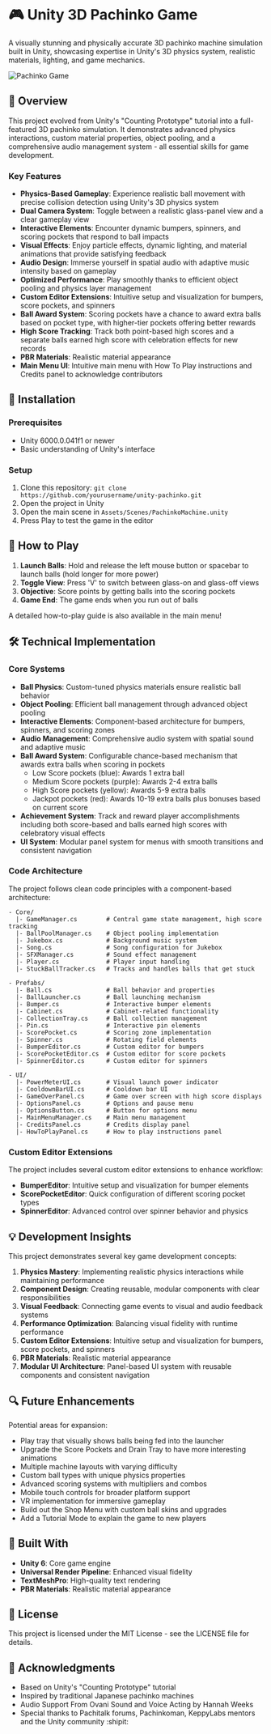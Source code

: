 # 🎮 Unity 3D Pachinko Game

A visually stunning and physically accurate 3D pachinko machine simulation built in Unity, showcasing expertise in Unity's 3D physics system, realistic materials, lighting, and game mechanics.

![Pachinko Game](https://via.placeholder.com/800x400?text=Pachinko+Game+Screenshot)

## 📖 Overview

This project evolved from Unity's "Counting Prototype" tutorial into a full-featured 3D pachinko simulation. It demonstrates advanced physics interactions, custom material properties, object pooling, and a comprehensive audio management system - all essential skills for game development.

### Key Features

- **Physics-Based Gameplay**: Experience realistic ball movement with precise collision detection using Unity's 3D physics system
- **Dual Camera System**: Toggle between a realistic glass-panel view and a clear gameplay view
- **Interactive Elements**: Encounter dynamic bumpers, spinners, and scoring pockets that respond to ball impacts
- **Visual Effects**: Enjoy particle effects, dynamic lighting, and material animations that provide satisfying feedback
- **Audio Design**: Immerse yourself in spatial audio with adaptive music intensity based on gameplay
- **Optimized Performance**: Play smoothly thanks to efficient object pooling and physics layer management
- **Custom Editor Extensions**: Intuitive setup and visualization for bumpers, score pockets, and spinners
- **Ball Award System**: Scoring pockets have a chance to award extra balls based on pocket type, with higher-tier pockets offering better rewards
- **High Score Tracking**: Track both point-based high scores and a separate balls earned high score with celebration effects for new records
- **PBR Materials**: Realistic material appearance
- **Main Menu UI**: Intuitive main menu with How To Play instructions and Credits panel to acknowledge contributors

## 🚀 Installation

### Prerequisites

- Unity 6000.0.041f1 or newer
- Basic understanding of Unity's interface

### Setup

1. Clone this repository: `git clone https://github.com/yourusername/unity-pachinko.git`
2. Open the project in Unity
3. Open the main scene in `Assets/Scenes/PachinkoMachine.unity`
4. Press Play to test the game in the editor

## 🎯 How to Play

1. **Launch Balls**: Hold and release the left mouse button or spacebar to launch balls (hold longer for more power)
2. **Toggle View**: Press 'V' to switch between glass-on and glass-off views
3. **Objective**: Score points by getting balls into the scoring pockets
4. **Game End**: The game ends when you run out of balls

A detailed how-to-play guide is also available in the main menu!

## 🛠️ Technical Implementation

### Core Systems

- **Ball Physics**: Custom-tuned physics materials ensure realistic ball behavior
- **Object Pooling**: Efficient ball management through advanced object pooling
- **Interactive Elements**: Component-based architecture for bumpers, spinners, and scoring zones
- **Audio Management**: Comprehensive audio system with spatial sound and adaptive music
- **Ball Award System**: Configurable chance-based mechanism that awards extra balls when scoring in pockets
  - Low Score pockets (blue): Awards 1 extra ball
  - Medium Score pockets (purple): Awards 2-4 extra balls
  - High Score pockets (yellow): Awards 5-9 extra balls
  - Jackpot pockets (red): Awards 10-19 extra balls plus bonuses based on current score
- **Achievement System**: Track and reward player accomplishments including both score-based and balls earned high scores with celebratory visual effects
- **UI System**: Modular panel system for menus with smooth transitions and consistent navigation

### Code Architecture

The project follows clean code principles with a component-based architecture:

```
- Core/
  |- GameManager.cs        # Central game state management, high score tracking
  |- BallPoolManager.cs    # Object pooling implementation  
  |- Jukebox.cs            # Background music system
  |- Song.cs               # Song configuration for Jukebox
  |- SFXManager.cs         # Sound effect management
  |- Player.cs             # Player input handling
  |- StuckBallTracker.cs   # Tracks and handles balls that get stuck

- Prefabs/
  |- Ball.cs               # Ball behavior and properties
  |- BallLauncher.cs       # Ball launching mechanism
  |- Bumper.cs             # Interactive bumper elements
  |- Cabinet.cs            # Cabinet-related functionality
  |- CollectionTray.cs     # Ball collection management
  |- Pin.cs                # Interactive pin elements
  |- ScorePocket.cs        # Scoring zone implementation
  |- Spinner.cs            # Rotating field elements
  |- BumperEditor.cs       # Custom editor for bumpers
  |- ScorePocketEditor.cs  # Custom editor for score pockets
  |- SpinnerEditor.cs      # Custom editor for spinners
  
- UI/
  |- PowerMeterUI.cs       # Visual launch power indicator
  |- CooldownBarUI.cs      # Cooldown bar UI
  |- GameOverPanel.cs      # Game over screen with high score displays
  |- OptionsPanel.cs       # Options and pause menu
  |- OptionsButton.cs      # Button for options menu
  |- MainMenuManager.cs    # Main menu management
  |- CreditsPanel.cs       # Credits display panel
  |- HowToPlayPanel.cs     # How to play instructions panel
```

### Custom Editor Extensions

The project includes several custom editor extensions to enhance workflow:
- **BumperEditor**: Intuitive setup and visualization for bumper elements
- **ScorePocketEditor**: Quick configuration of different scoring pocket types
- **SpinnerEditor**: Advanced control over spinner behavior and physics

## 💡 Development Insights

This project demonstrates several key game development concepts:

1. **Physics Mastery**: Implementing realistic physics interactions while maintaining performance
2. **Component Design**: Creating reusable, modular components with clear responsibilities
3. **Visual Feedback**: Connecting game events to visual and audio feedback systems
4. **Performance Optimization**: Balancing visual fidelity with runtime performance
5. **Custom Editor Extensions**: Intuitive setup and visualization for bumpers, score pockets, and spinners
6. **PBR Materials**: Realistic material appearance
7. **Modular UI Architecture**: Panel-based UI system with reusable components and consistent navigation

## 🔍 Future Enhancements

Potential areas for expansion:
- Play tray that visually shows balls being fed into the launcher
- Upgrade the Score Pockets and Drain Tray to have more interesting animations
- Multiple machine layouts with varying difficulty
- Custom ball types with unique physics properties
- Advanced scoring systems with multipliers and combos
- Mobile touch controls for broader platform support
- VR implementation for immersive gameplay
- Build out the Shop Menu with custom ball skins and upgrades
- Add a Tutorial Mode to explain the game to new players

## 🧰 Built With

- **Unity 6**: Core game engine
- **Universal Render Pipeline**: Enhanced visual fidelity
- **TextMeshPro**: High-quality text rendering
- **PBR Materials**: Realistic material appearance

## 📝 License

This project is licensed under the MIT License - see the LICENSE file for details.

## 🙏 Acknowledgments

- Based on Unity's "Counting Prototype" tutorial
- Inspired by traditional Japanese pachinko machines
- Audio Support From Ovani Sound and Voice Acting by Hannah Weeks
- Special thanks to Pachitalk forums, Pachinkoman, KeppyLabs mentors and the Unity community :shipit: